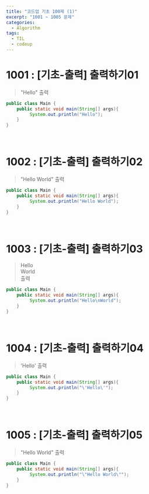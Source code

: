 ```yaml
---
title: "코드업 기초 100제 (1)"
excerpt: "1001 ~ 1005 문제"
categories: 
  - Algorithm
tags: 
  - TIL
  - codeup
---
```

# 1001 : [기초-출력] 출력하기01
> "Hello" 출력

``` java
public class Main {
    public static void main(String[] args){
         System.out.println("Hello");
    }
}
```
<br/>

# 1002 : [기초-출력] 출력하기02
> "Hello World" 출력

```java
public class Main {
    public static void main(String[] args){
         System.out.println("Hello World");
    }
}
```
<br/>

# 1003 : [기초-출력] 출력하기03
> Hello<br/>
  World<br/>
  출력

```java
public class Main {
    public static void main(String[] args){
         System.out.println("Hello\nWorld");
    }
}
```
<br/>

# 1004 : [기초-출력] 출력하기04
> 'Hello' 출력

```java
public class Main {
    public static void main(String[] args){
         System.out.println("\'Hello\'");
    }
}
```
<br/>

# 1005 : [기초-출력] 출력하기05
> "Hello World" 출력

```java
public class Main {
    public static void main(String[] args){
         System.out.println("\"Hello World\"");
    }
}
```
<br/>